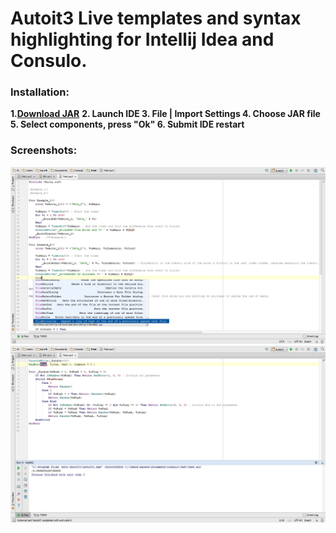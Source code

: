 # Autoit3 Live templates and syntax highlighting for Intellij Idea and Consulo.

### Installation:

  **1.[Download JAR](https://github.com/kara4k/Autoit3-Live-templates-and-syntax-highlighting-for-Intellij-Idea-and-Consulo/tree/master/autoit3)**
  **2. Launch IDE
  3. File | Import Settings
  4. Choose JAR file
  5. Select components, press "Ok"
  6. Submit IDE restart**

### Screenshots:

![Autoit3](/screens/1.jpg?raw=true "")
![Autoit3](/screens/2.jpg?raw=true "")
